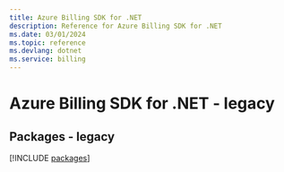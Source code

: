 ```yaml
---
title: Azure Billing SDK for .NET
description: Reference for Azure Billing SDK for .NET
ms.date: 03/01/2024
ms.topic: reference
ms.devlang: dotnet
ms.service: billing
---
```

# Azure Billing SDK for .NET - legacy
## Packages - legacy
[!INCLUDE [packages](billing-index.md)]